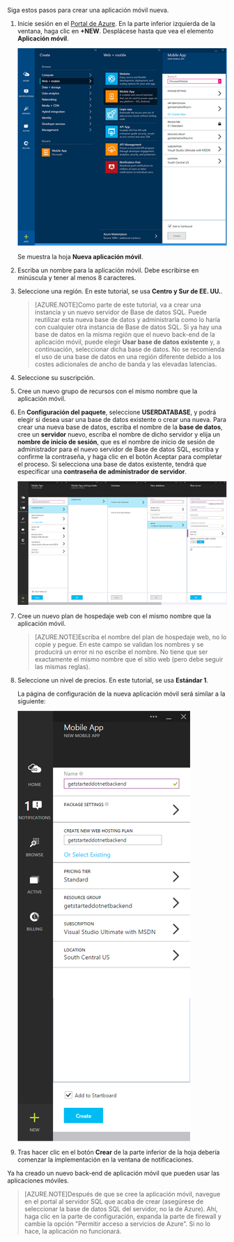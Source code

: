 

Siga estos pasos para crear una aplicación móvil nueva.

1. Inicie sesión en el [Portal de Azure]. En la parte inferior izquierda de la ventana, haga clic en **+NEW**. Desplácese hasta que vea el elemento **Aplicación móvil**.

    ![](./media/app-service-mobile-dotnet-backend-create-new-service-preview/new-mobile-app.png)

    Se muestra la hoja **Nueva aplicación móvil**.

2. Escriba un nombre para la aplicación móvil. Debe escribirse en minúscula y tener al menos 8 caracteres.

7. Seleccione una región. En este tutorial, se usa **Centro y Sur de EE. UU.**.

    > [AZURE.NOTE]Como parte de este tutorial, va a crear una instancia y un nuevo servidor de Base de datos SQL. Puede reutilizar esta nueva base de datos y administrarla como lo haría con cualquier otra instancia de Base de datos SQL. Si ya hay una base de datos en la misma región que el nuevo back-end de la aplicación móvil, puede elegir **Usar base de datos existente** y, a continuación, seleccionar dicha base de datos. No se recomienda el uso de una base de datos en una región diferente debido a los costes adicionales de ancho de banda y las elevadas latencias.

3. Seleccione su suscripción.

4. Cree un nuevo grupo de recursos con el mismo nombre que la aplicación móvil.

5. En **Configuración del paquete**, seleccione **USERDATABASE**, y podrá elegir si desea usar una base de datos existente o crear una nueva. Para crear una nueva base de datos, escriba el nombre de la **base de datos**, cree un **servidor** nuevo, escriba el nombre de dicho servidor y elija un **nombre de inicio de sesión**, que es el nombre de inicio de sesión de administrador para el nuevo servidor de Base de datos SQL, escriba y confirme la contraseña, y haga clic en el botón Aceptar para completar el proceso. Si selecciona una base de datos existente, tendrá que especificar una **contraseña de administrador de servidor**.

    ![](./media/app-service-mobile-dotnet-backend-create-new-service-preview/dotnet-backend-create-db.png)

6. Cree un nuevo plan de hospedaje web con el mismo nombre que la aplicación móvil.

    > [AZURE.NOTE]Escriba el nombre del plan de hospedaje web, no lo copie y pegue. En este campo se validan los nombres y se producirá un error ni no escribe el nombre. No tiene que ser exactamente el mismo nombre que el sitio web (pero debe seguir las mismas reglas).

8. Seleccione un nivel de precios. En este tutorial, se usa **Estándar 1**.

    La página de configuración de la nueva aplicación móvil será similar a la siguiente:

    ![](./media/app-service-mobile-dotnet-backend-create-new-service-preview/dotnet-backend-create.png)

9. Tras hacer clic en el botón **Crear** de la parte inferior de la hoja debería comenzar la implementación en la ventana de notificaciones.

Ya ha creado un nuevo back-end de aplicación móvil que pueden usar las aplicaciones móviles.

> [AZURE.NOTE]Después de que se cree la aplicación móvil, navegue en el portal al servidor SQL que acaba de crear (asegúrese de seleccionar la base de datos SQL del servidor, no la de Azure). Ahí, haga clic en la parte de configuración, expanda la parte de firewall y cambie la opción "Permitir acceso a servicios de Azure". Si no lo hace, la aplicación no funcionará.

<!-- URLs. -->
[Portal de Azure]: https://portal.azure.com/

<!---HONumber=62-->